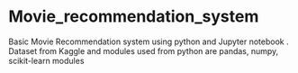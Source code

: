 # Movie_recommendation_system
Basic Movie Recommendation system using python and Jupyter notebook . Dataset from Kaggle and modules used from python are pandas, numpy, scikit-learn  modules
